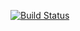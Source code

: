 [![Build Status](https://travis-ci.org/andreiAndrade/Cookfy.svg?branch=master)](https://travis-ci.org/andreiAndrade/Cookfy)
